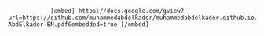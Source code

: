                 [embed] https://docs.google.com/gview?url=https://github.com/muhammedabdelkader/muhammedabdelkader.github.io/raw/main/resume/CV-AbdElkader-EN.pdf&embedded=true [/embed]
